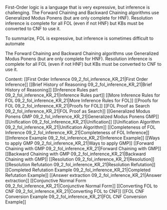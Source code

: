First-Order logic is a language that is very expressive, but inference is challenging.
The Forward Chaining and Backward Chaining algorithms use Generalized Modus Ponens (but are only complete for HNF).
Resolution inference is complete for all FOL (even if not HNF) but KBs must be converted to CNF to use it.

To summarize, FOL is expressive, but inference is sometimes difficult to automate

The Forward Chaining and Backward Chaining algorithms use Generalized Modus Ponens (but are only complete for HNF).
Resolution inference is complete for all FOL (even if not HNF) but KBs must be converted to CNF to use it.

Content:
[[First Order Inference 09_2_fol_inference_KR_21|First Order Inference]]
[[Brief History of Reasoning 09_2_fol_inference_KR_21|Brief History of Reasoning]]
[[Inference Rules part 09_2_fol_inference_KR_21|Inference Rules part]]
[[More Inference Rules for FOL 09_2_fol_inference_KR_21|More Inference Rules for FOL]]
[[Proofs for FOL 09_2_fol_inference_KR_21|Proofs for FOL]]
[[FOL Proof as Search 09_2_fol_inference_KR_21|FOL Proof as Search]]
[[Generalized Modus Ponens GMP 09_2_fol_inference_KR_21|Generalized Modus Ponens GMP]]
[[Unification 09_2_fol_inference_KR_21|Unification]]
[[Unification Algorithm 09_2_fol_inference_KR_21|Unification Algorithm]]
[[Completeness of FOL Inference 09_2_fol_inference_KR_21|Completeness of FOL Inference]]
[[Inference Example 09_2_fol_inference_KR_21|Inference Example]]
[[Ways to apply GMP 09_2_fol_inference_KR_21|Ways to apply GMP]]
[[Forward Chaining with GMP 09_2_fol_inference_KR_21|Forward Chaining with GMP]]
[[Backward Chaining with GMP 09_2_fol_inference_KR_21|Backward Chaining with GMP]]
[[Resolution 09_2_fol_inference_KR_21|Resolution]]
[[Resolution Refutation 09_2_fol_inference_KR_21|Resolution Refutation]]
[[Completed Refutation Example 09_2_fol_inference_KR_21|Completed Refutation Example]]
[[Answer extraction 09_2_fol_inference_KR_21|Answer extraction]]
[[Conjunctive Normal Form 09_2_fol_inference_KR_21|Conjunctive Normal Form]]
[[Converting FOL to CNF 09_2_fol_inference_KR_21|Converting FOL to CNF]]
[[FOL CNF Conversion Example 09_2_fol_inference_KR_21|FOL CNF Conversion Example]]